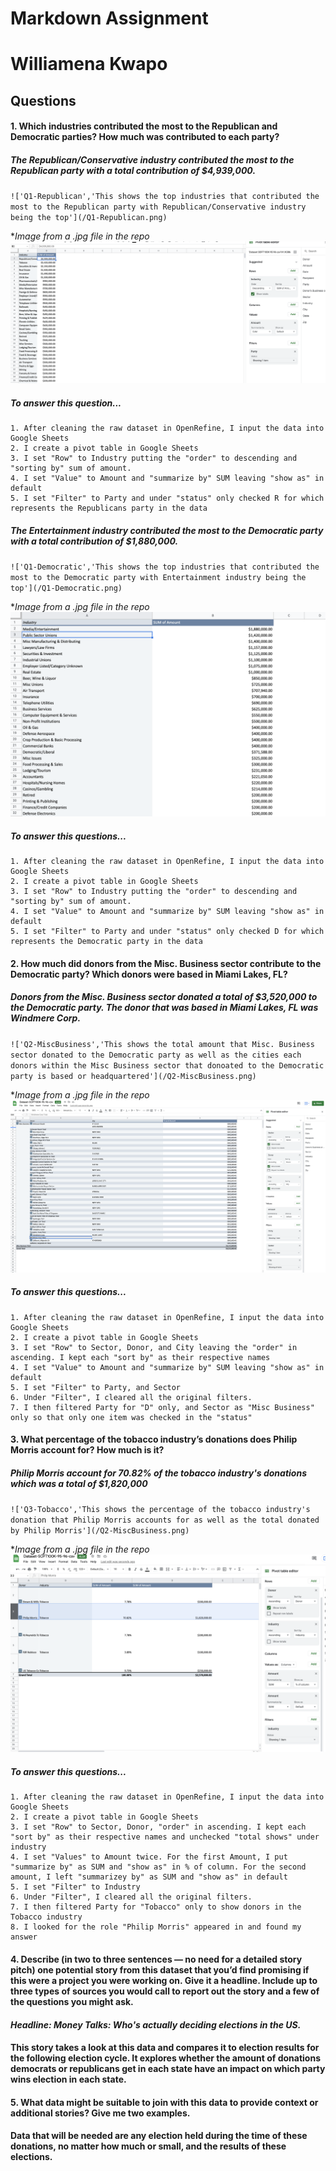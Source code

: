 # Markdown Assignment
# Williamena Kwapo
## Questions
#### 1. Which industries contributed the most to the Republican and Democratic parties? How much was contributed to each party?
##### *The Republican/Conservative industry contributed the most to the Republican party with a total contribution of $4,939,000.*
`!['Q1-Republican','This shows the top industries that contributed the most to the Republican party with Republican/Conservative industry being the top'](/Q1-Republican.png)`

**Image from a .jpg file in the repo*
!['Q1-Republican'](/Q1-Republican.png)
##### To answer this question...
    1. After cleaning the raw dataset in OpenRefine, I input the data into Google Sheets
    2. I create a pivot table in Google Sheets
    3. I set "Row" to Industry putting the "order" to descending and "sorting by" sum of amount.
    4. I set "Value" to Amount and "summarize by" SUM leaving "show as" in default
    5. I set "Filter" to Party and under "status" only checked R for which represents the Republicans party in the data
##### *The Entertainment industry contributed the most to the Democratic party with a total contribution of $1,880,000.*
`!['Q1-Democratic','This shows the top industries that contributed the most to the Democratic party with Entertainment industry being the top'](/Q1-Democratic.png)`

**Image from a .jpg file in the repo*
!['Q1-Democratic'](/Q1-Democratic.png)
##### To answer this questions...
    1. After cleaning the raw dataset in OpenRefine, I input the data into Google Sheets
    2. I create a pivot table in Google Sheets
    3. I set "Row" to Industry putting the "order" to descending and "sorting by" sum of amount.
    4. I set "Value" to Amount and "summarize by" SUM leaving "show as" in default
    5. I set "Filter" to Party and under "status" only checked D for which represents the Democratic party in the data
#### 2. How much did donors from the Misc. Business sector contribute to the Democratic party? Which donors were based in Miami Lakes, FL?
##### *Donors from the Misc. Business sector donated a total of $3,520,000 to the Democratic party. The donor that was based in Miami Lakes, FL was Windmere Corp.*
`!['Q2-MiscBusiness','This shows the total amount that Misc. Business sector donated to the Democratic party as well as the cities each donors within the Misc Business sector that donoated to the Democratic party is based or headquartered'](/Q2-MiscBusiness.png)`

**Image from a .jpg file in the repo*
!['Q2-MiscBusiness'](/Q2-MiscBusiness.png)
##### To answer this questions...
    1. After cleaning the raw dataset in OpenRefine, I input the data into Google Sheets
    2. I create a pivot table in Google Sheets
    3. I set "Row" to Sector, Donor, and City leaving the "order" in ascending. I kept each "sort by" as their respective names
    4. I set "Value" to Amount and "summarize by" SUM leaving "show as" in default
    5. I set "Filter" to Party, and Sector
    6. Under "Filter", I cleared all the original filters. 
    7. I then filtered Party for "D" only, and Sector as "Misc Business" only so that only one item was checked in the "status"
#### 3. What percentage of the tobacco industry’s donations does Philip Morris account for? How much is it?
##### *Philip Morris account for 70.82% of the tobacco industry's donations which was a total of $1,820,000*
`!['Q3-Tobacco','This shows the percentage of the tobacco industry's donation that Philip Morris accounts for as well as the total donated by Philip Morris'](/Q2-MiscBusiness.png)`

**Image from a .jpg file in the repo*
!['Q3-Tobacco'](/Q3-Tobacco.png)
##### To answer this questions...
    1. After cleaning the raw dataset in OpenRefine, I input the data into Google Sheets
    2. I create a pivot table in Google Sheets
    3. I set "Row" to Sector, Donor, "order" in ascending. I kept each "sort by" as their respective names and unchecked "total shows" under industry
    4. I set "Values" to Amount twice. For the first Amount, I put "summarize by" as SUM and "show as" in % of column. For the second amount, I left "summarizey by" as SUM and "show as" in default
    5. I set "Filter" to Industry
    6. Under "Filter", I cleared all the original filters. 
    7. I then filtered Party for "Tobacco" only to show donors in the Tobacco industry
    8. I looked for the role "Philip Morris" appeared in and found my answer
#### 4. Describe (in two to three sentences — no need for a detailed story pitch) one potential story from this dataset that you’d find promising if this were a project you were working on. Give it a headline. Include up to three types of sources you would call to report out the story and a few of the questions you might ask.
#### *Headline: Money Talks: Who's actually deciding elections in the US.*
#### This story takes a look at this data and compares it to election results for the following election cycle. It explores whether the amount of donations democrats or republicans get in each state have an impact on which party wins election in each state.
#### 5. What data might be suitable to join with this data to provide context or additional stories? Give me two examples.
#### Data that will be needed are any election held during the time of these donations, no matter how much or small, and the results of these elections.
